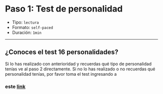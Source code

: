 # Paso 1: Test de personalidad

* Tipo: `lectura`
* Formato: `self-paced`
* Duración: `1min`

***

## ¿Conoces el test 16 personalidades?

Si lo has realizado con anterioridad y recuerdas qué tipo de personalidad tenías ve al paso 2 directamente. Si no lo has realizado o no recuerdas qué personalidad tenías, por favor toma el test ingresando a
### este [link](https://www.16personalities.com/es/test-de-personalidad)
